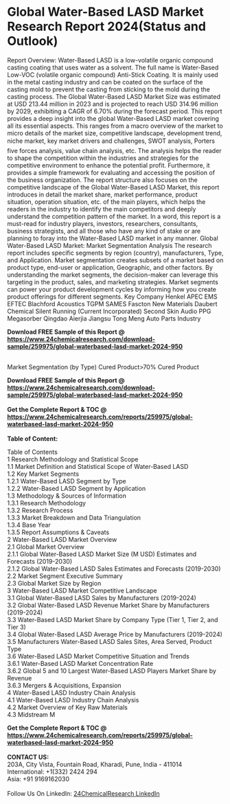<h1>Global Water-Based LASD Market Research Report 2024(Status and Outlook)</h1><p>Report Overview:
Water-Based LASD is a low-volatile organic compound casting coating that uses water as a solvent. The full name is Water-Based Low-VOC (volatile organic compound) Anti-Stick Coating. It is mainly used in the metal casting industry and can be coated on the surface of the casting mold to prevent the casting from sticking to the mold during the casting process.
The Global Water-Based LASD Market Size was estimated at USD 213.44  million in 2023 and is projected to reach USD 314.96  million by 2029, exhibiting a CAGR of 6.70% during the forecast period. 
This report provides a deep insight into the global Water-Based LASD market covering all its essential aspects. This ranges from a macro overview of the market to micro details of the market size, competitive landscape, development trend, niche market, key market drivers and challenges, SWOT analysis, Porters five forces analysis, value chain analysis, etc. 
The analysis helps the reader to shape the competition within the industries and strategies for the competitive environment to enhance the potential profit. Furthermore, it provides a simple framework for evaluating and accessing the position of the business organization. The report structure also focuses on the competitive landscape of the Global Water-Based LASD Market, this report introduces in detail the market share, market performance, product situation, operation situation, etc. of the main players, which helps the readers in the industry to identify the main competitors and deeply understand the competition pattern of the market.
In a word, this report is a must-read for industry players, investors, researchers, consultants, business strategists, and all those who have any kind of stake or are planning to foray into the Water-Based LASD market in any manner.
Global Water-Based LASD Market: Market Segmentation Analysis
The research report includes specific segments by region (country), manufacturers, Type, and Application. Market segmentation creates subsets of a market based on product type, end-user or application, Geographic, and other factors. By understanding the market segments, the decision-maker can leverage this targeting in the product, sales, and marketing strategies. Market segments can power your product development cycles by informing how you create product offerings for different segments.
Key Company
Henkel
APEC
EMS EFTEC
Blachford Acoustics
TGPM
SAMES
Fascton New Materials
Daubert Chemical
Silent Running (Current Incorporated)
Second Skin Audio
PPG
Megasorber
Qingdao Aierjia
Jiangsu Tong Meng Auto Parts Industry</p><div><b>Download FREE Sample of this Report @ 
            <a href="https://www.24chemicalresearch.com/download-sample/259975/global-waterbased-lasd-market-2024-950">
            https://www.24chemicalresearch.com/download-sample/259975/global-waterbased-lasd-market-2024-950</a></b></div><br><p>
Market Segmentation (by Type)
Cured Product&gt;70%
Cured Product</p><div><b>Download FREE Sample of this Report @ 
            <a href="https://www.24chemicalresearch.com/download-sample/259975/global-waterbased-lasd-market-2024-950">
            https://www.24chemicalresearch.com/download-sample/259975/global-waterbased-lasd-market-2024-950</a></b></div><br><div><b>Get the Complete Report & TOC @ 
            <a href="https://www.24chemicalresearch.com/reports/259975/global-waterbased-lasd-market-2024-950">
            https://www.24chemicalresearch.com/reports/259975/global-waterbased-lasd-market-2024-950</a></b></div><br>
            <b>Table of Content:</b><p>Table of Contents<br />
1 Research Methodology and Statistical Scope<br />
1.1 Market Definition and Statistical Scope of Water-Based LASD<br />
1.2 Key Market Segments<br />
1.2.1 Water-Based LASD Segment by Type<br />
1.2.2 Water-Based LASD Segment by Application<br />
1.3 Methodology & Sources of Information<br />
1.3.1 Research Methodology<br />
1.3.2 Research Process<br />
1.3.3 Market Breakdown and Data Triangulation<br />
1.3.4 Base Year<br />
1.3.5 Report Assumptions & Caveats<br />
2 Water-Based LASD Market Overview<br />
2.1 Global Market Overview<br />
2.1.1 Global Water-Based LASD Market Size (M USD) Estimates and Forecasts (2019-2030)<br />
2.1.2 Global Water-Based LASD Sales Estimates and Forecasts (2019-2030)<br />
2.2 Market Segment Executive Summary<br />
2.3 Global Market Size by Region<br />
3 Water-Based LASD Market Competitive Landscape<br />
3.1 Global Water-Based LASD Sales by Manufacturers (2019-2024)<br />
3.2 Global Water-Based LASD Revenue Market Share by Manufacturers (2019-2024)<br />
3.3 Water-Based LASD Market Share by Company Type (Tier 1, Tier 2, and Tier 3)<br />
3.4 Global Water-Based LASD Average Price by Manufacturers (2019-2024)<br />
3.5 Manufacturers Water-Based LASD Sales Sites, Area Served, Product Type<br />
3.6 Water-Based LASD Market Competitive Situation and Trends<br />
3.6.1 Water-Based LASD Market Concentration Rate<br />
3.6.2 Global 5 and 10 Largest Water-Based LASD Players Market Share by Revenue<br />
3.6.3 Mergers & Acquisitions, Expansion<br />
4 Water-Based LASD Industry Chain Analysis<br />
4.1 Water-Based LASD Industry Chain Analysis<br />
4.2 Market Overview of Key Raw Materials<br />
4.3 Midstream M</p><div><b>Get the Complete Report & TOC @ 
            <a href="https://www.24chemicalresearch.com/reports/259975/global-waterbased-lasd-market-2024-950">
            https://www.24chemicalresearch.com/reports/259975/global-waterbased-lasd-market-2024-950</a></b></div><br><b>CONTACT US:</b><br>
            203A, City Vista, Fountain Road, Kharadi, Pune, India - 411014<br>
            International: +1(332) 2424 294<br>
            Asia: +91 9169162030 <br><br>
            Follow Us On LinkedIn: <a href="https://www.linkedin.com/company/24chemicalresearch/">24ChemicalResearch LinkedIn</a>